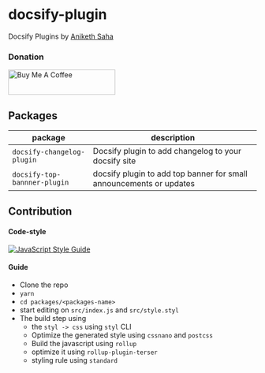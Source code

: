 # docsify-plugin

Docsify Plugins by [Aniketh Saha](https://twitter.com/__ANIX__)

### Donation

<a href="https://www.buymeacoffee.com/eydPs6n" target="_blank"><img src="https://cdn.buymeacoffee.com/buttons/default-orange.png" alt="Buy Me A Coffee" style="height: 51px !important;width: 217px !important;" ></a>


## Packages

| **package**                  | **description**                                                     |
| ---------------------------- | ------------------------------------------------------------------- |
| `docsify-changelog-plugin`   | Docsify plugin to add changelog to your docsify site                |
| `docsify-top-bannner-plugin` | docsify plugin to add top banner for small announcements or updates |

## Contribution

#### Code-style

[![JavaScript Style Guide](https://cdn.rawgit.com/standard/standard/master/badge.svg)](https://github.com/standard/standard)

#### Guide

- Clone the repo
- `yarn`
- `cd packages/<packages-name>`
- start editing on `src/index.js` and `src/style.styl`
- The build step using
  - the `styl -> css` using `styl` CLI
  - Optimize the generated style using `cssnano` and `postcss`
  - Build the javascript using `rollup`
  - optimize it using `rollup-plugin-terser`
  - styling rule using `standard`
